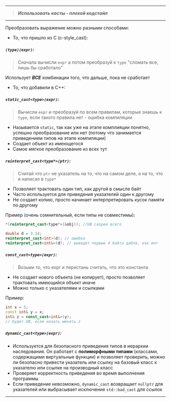 ___

> ***Использовать касты - плохой кодстайл***

---

Преобразовать выражение можно разными способами:

- То, что пришло из C (c-style_cast):

##### `(type)(expr)`:

> Cначала вычисли `expr` а потом преобразуй к `type`
> "сломать все, лишь бы сработало"

Использует ***ВСЕ*** комбинации того, что дальше, пока не сработает 

- То, что добавили в C++:

##### `static_cast<type>(expr)`:

> Вычисли `expr` и преобразуй по всем правилам, которые знаешь к `type`, если такого правила нет - ошибка компиляции


- Называется `static`, так как уже на этапе комплияции понятно, успешно преобразование или нет (потому что занимается приведением типов на этапе компиляции)
- Создает объект из имеющегося
- Самое мягкое преобразование из всех тут

##### `reinterpret_cast<type*>(ptr)`:

> Считай что `ptr` не указатель на то, что на самом деле, а на то, что я написал в `type*`

- Позволяет трактовать один тип, как другой в смысле байт
- Часто используется для приведения указателей один к другому
- Не создает копию, просто начинает интерпретировать кусок памяти по другому

Пример (очень сомнительный, если типы не совместимы):


```cpp
*(reinterpret_cast<type*>(&obj)); //UB скорее всего

double d = 3.14;
reinterpret_cast<int>(d); // ошибка
reinterpret_cast<int&>(d); // выведет первые 4 байта дабла, как инт
```


##### `const_cast<type>(expr)`:

> Возьми то, что expr и перестань считать, что это константа

- Не создает нового объекта (не копирует), просто позволяет трактовать имеющийся объект иначе
- Можно только с указателями и ссылками 

Пример:

```cpp
int x = 5;
const int& y = x;
int& z = const_cast<int&>(y);
// будет UB, если начать менять z
```

##### `dynamic_cast<type>(expr)`:

- Используется для безопасного приведения типов в иерархии наследования. Он работает с **полиморфными типами** (классами, содержащими виртуальные функции) и позволяет проверить, можно ли безопасно привести указатель или ссылку на базовый класс к указателю или ссылке на производный класс
- Проверяет корректность приведения во время выполнения программы
- Если приведение невозможно, `dynamic_cast` возвращает `nullptr` для указателей или выбрасывает исключение `std::bad_cast` для ссылок



---